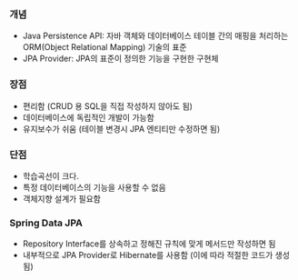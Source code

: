 ### 개념
- Java Persistence API: 자바 객체와 데이터베이스 테이블 간의 매핑을 처리하는 ORM(Object Relational Mapping) 기술의 표준
- JPA Provider: JPA의 표준이 정의한 기능을 구현한 구현체

### 장점
- 편리함 (CRUD 용 SQL을 직접 작성하지 않아도 됨)
- 데이터베이스에 독립적인 개발이 가능함
- 유지보수가 쉬움 (테이블 변경시 JPA 엔티티만 수정하면 됨)

### 단점
- 학습곡선이 크다.
- 특정 데이터베이스의 기능을 사용할 수 없음
- 객체지향 설계가 필요함

### Spring Data JPA
- Repository Interface를 상속하고 정해진 규칙에 맞게 메서드만 작성하면 됨
- 내부적으로 JPA Provider로 Hibernate를 사용함 (이에 따라 적절한 코드가 생성됨)


